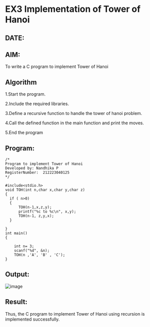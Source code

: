 # EX3 Implementation of Tower of Hanoi
## DATE:
## AIM:
To write a C program to implement Tower of Hanoi

## Algorithm
1.Start the program.

2.Include the required libraries.

3.Define a recursive function to handle the tower of hanoi problem.

4.Call the defined function in the main function and print the moves.

5.End the program  

## Program:
```
/*
Program to implement Tower of Hanoi
Developed by: Nandhika P
RegisterNumber:  212223040125
*/

#include<stdio.h>
void TOH(int n,char x,char y,char z)
{
  if ( n>0)
  {
      TOH(n-1,x,z,y);
      printf("%c to %c\n", x,y);
      TOH(n-1, z,y,x);
  }
  
}
int main()
{
    
    int n= 3;
    scanf("%d", &n);
    TOH(n ,'A', 'B' , 'C');
}
```

## Output:

![image](https://github.com/user-attachments/assets/f2053465-583d-4064-9f30-bd322cac7723)


## Result:
Thus, the C program to implement Tower of Hanoi using recursion is implemented successfully.
